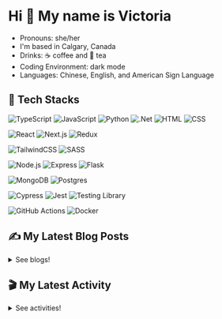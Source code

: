 <!-- <div align="center">

  ![banner](./banner/banner.png)

</div> -->

# Hi 👋 My name is Victoria

- Pronouns: she/her
- I'm based in Calgary, Canada
- Drinks: ☕ coffee and 🍵 tea
- Coding Environment: dark mode
- Languages: Chinese, English, and American Sign Language

## 💼 Tech Stacks

 ![TypeScript](https://img.shields.io/badge/TypeScript-3178C6.svg?style=for-the-badge&logo=TypeScript&logoColor=white) ![JavaScript](https://img.shields.io/badge/JavaScript-F7DF1E.svg?style=for-the-badge&logo=JavaScript&logoColor=black) ![Python](https://img.shields.io/badge/Python-3776AB.svg?style=for-the-badge&logo=Python&logoColor=white) ![.Net](https://img.shields.io/badge/.NET-512BD4.svg?style=for-the-badge&logo=dotnet&logoColor=white) ![HTML](https://img.shields.io/badge/HTML5-E34F26?style=for-the-badge&logo=html5&logoColor=white) ![CSS](https://img.shields.io/badge/-css3-1572B6?&style=for-the-badge&logo=css3&logoColor=white) 

![React](https://img.shields.io/badge/React-61DAFB.svg?style=for-the-badge&logo=React&logoColor=black) ![Next.js](https://img.shields.io/badge/Next.js-000000.svg?style=for-the-badge&logo=nextdotjs&logoColor=white) ![Redux](https://img.shields.io/badge/Redux-764ABC.svg?style=for-the-badge&logo=Redux&logoColor=white) 

![TailwindCSS](https://img.shields.io/badge/Tailwind%20CSS-06B6D4.svg?style=for-the-badge&logo=Tailwind-CSS&logoColor=white) ![SASS](https://img.shields.io/badge/Sass-CC6699.svg?style=for-the-badge&logo=Sass&logoColor=white) 

![Node.js](https://img.shields.io/badge/Node.js-339933?style=for-the-badge&logo=nodedotjs&logoColor=white) ![Express](https://img.shields.io/badge/Express.js-000000?style=for-the-badge&logo=express&logoColor=white) ![Flask](https://img.shields.io/badge/Flask-000000.svg?style=for-the-badge&logo=Flask&logoColor=white)

![MongoDB](https://img.shields.io/badge/MongoDB-4EA94B?style=for-the-badge&logo=mongodb&logoColor=white) ![Postgres](https://img.shields.io/badge/PostgreSQL-4169E1.svg?style=for-the-badge&logo=PostgreSQL&logoColor=white)

![Cypress](https://img.shields.io/badge/Cypress-17202C.svg?style=for-the-badge&logo=Cypress&logoColor=white) ![Jest](https://img.shields.io/badge/Jest-C21325?style=for-the-badge&logo=jest&logoColor=white) ![Testing Library](https://img.shields.io/badge/Testing%20Library-E33332.svg?style=for-the-badge&logo=Testing-Library&logoColor=white)  

![GitHub Actions](https://img.shields.io/badge/GitHub%20Actions-2088FF.svg?style=for-the-badge&logo=GitHub-Actions&logoColor=white) ![Docker](https://img.shields.io/badge/Docker-2496ED.svg?style=for-the-badge&logo=Docker&logoColor=white)  
  


## ✍️ My Latest Blog Posts

<details close>
<summary>See blogs!</summary>
  
<!-- BLOG-POST-LIST:START -->
 - 💯 [Learning SQL: INSERT INTO](https://victoriacheng15.vercel.app/posts/learning-sql-insert-into/)
 - 🌮 [Learning SQL: LIMIT and OFFSET](https://victoriacheng15.vercel.app/posts/learning-sql-limit-and-offset/)
 - 💫 [Exploring chmod - Linux Commands](https://victoriacheng15.vercel.app/posts/exploring-chmod-linux-commands/)
 - 💫 [Understanding the TCP Three-Way Handshake](https://victoriacheng15.vercel.app/posts/understanding-the-tcp-three-way-handshake/)
 - 🌮 [Exploring chown - Linux Commands](https://victoriacheng15.vercel.app/posts/exploring-chown-linux-commands/)<!-- BLOG-POST-LIST:END -->

</details>

## 🎬 My Latest Activity

<details close>
<summary>See activities!</summary>

<!--RECENT_ACTIVITY:start-->
1. 🔱 Forked [victoriacheng15/data-engineer-handbook](https://github.com/victoriacheng15/data-engineer-handbook) from [DataExpert-io/data-engineer-handbook](https://github.com/DataExpert-io/data-engineer-handbook)
2. ⬆️ Pushed 1 commit(s) to [victoriacheng15/timer](https://github.com/victoriacheng15/timer)
3. 🎉 Merged PR [#7](https://github.com/victoriacheng15/timer/pull/7) in [victoriacheng15/timer](https://github.com/victoriacheng15/timer)
4. 💪 Opened PR [#7](https://github.com/victoriacheng15/timer/pull/7) in [victoriacheng15/timer](https://github.com/victoriacheng15/timer)
5. ✌️ Released [v1.0.0](https://github.com/victoriacheng15/timer/releases/tag/v1.0.0) in [victoriacheng15/timer](https://github.com/victoriacheng15/timer)
<!--RECENT_ACTIVITY:end-->

</details>
